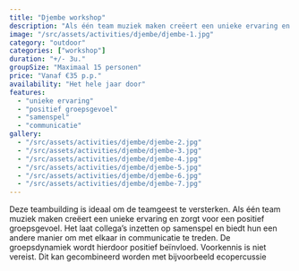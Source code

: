```yaml
---
title: "Djembe workshop"
description: "Als één team muziek maken creëert een unieke ervaring en zorgt voor een positief groepsgevoel."
image: "/src/assets/activities/djembe/djembe-1.jpg"
category: "outdoor"
categories: ["workshop"]
duration: "+/- 3u."
groupSize: "Maximaal 15 personen"
price: "Vanaf €35 p.p."
availability: "Het hele jaar door"
features:
  - "unieke ervaring"
  - "positief groepsgevoel"
  - "samenspel"
  - "communicatie"
gallery:
  - "/src/assets/activities/djembe/djembe-2.jpg"
  - "/src/assets/activities/djembe/djembe-3.jpg"
  - "/src/assets/activities/djembe/djembe-4.jpg"
  - "/src/assets/activities/djembe/djembe-5.jpg"
  - "/src/assets/activities/djembe/djembe-6.jpg"
  - "/src/assets/activities/djembe/djembe-7.jpg"
---
```


Deze teambuilding is ideaal om de teamgeest te versterken. Als één team muziek maken creëert een unieke ervaring en zorgt voor een positief groepsgevoel. Het laat collega’s inzetten op samenspel en biedt hun een andere manier om met elkaar in communicatie te treden. De groepsdynamiek wordt hierdoor positief beïnvloed. Voorkennis is niet vereist. Dit kan gecombineerd worden met bijvoorbeeld ecopercussie
